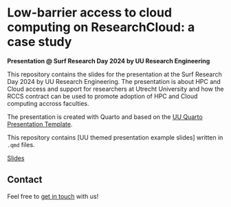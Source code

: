 # Low-barrier access to cloud computing on ResearchCloud: a case study
**Presentation @ Surf Research Day 2024 by UU Research Engineering**

This repository contains the slides for the presentation at the Surf Research Day 2024 by UU Research Engineering. The presentation is about HPC and Cloud access and support for researchers at Utrecht University and how the RCCS contract can be used to promote adoption of HPC and Cloud computing accross faculties.

The presentation is created with Quarto and based on the [UU Quarto Presentation Template](https://github.com/UtrechtUniversity/uu-quarto-presentation-template).

This repository contains [UU themed presentation example slides] written in `.qmd` files.

[Slides](https://utrechtuniversity.github.io/re-surf-research-day-2024/slides)

## Contact

Feel free to [get in touch](https://www.uu.nl/research-engineering) with us!